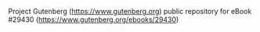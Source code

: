 Project Gutenberg (https://www.gutenberg.org) public repository for eBook #29430 (https://www.gutenberg.org/ebooks/29430)
